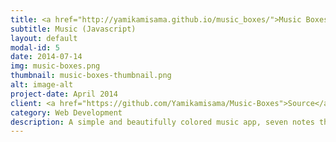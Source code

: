 ```yaml
---
title: <a href="http://yamikamisama.github.io/music_boxes/">Music Boxes</a>
subtitle: Music (Javascript)
layout: default
modal-id: 5
date: 2014-07-14
img: music-boxes.png
thumbnail: music-boxes-thumbnail.png
alt: image-alt
project-date: April 2014
client: <a href="https://github.com/Yamikamisama/Music-Boxes">Source</a>
category: Web Development
description: A simple and beautifully colored music app, seven notes that you can click and play with.
---
```

